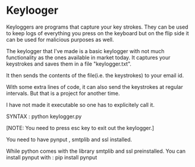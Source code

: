 # Keylooger

Keyloggers are programs that capture your key strokes. They can be used to keep logs of everything you press on the keyboard but on the flip side it can be used for malicious purposes as well.

The keylogger that I've made is a basic keylogger with not much functionality as the ones available in market today. It captures your keystrokes and saves them in a file "keylogger.txt".

It then sends the contents of the file(i.e. the keystrokes) to your email id.

With some extra lines of code, it can also send the keystrokes at regular intervals. But that is a project for another time.

I have not made it executable so one has to explicitely call it.

SYNTAX : python keylogger.py

[NOTE: You need to press esc key to exit out the keylogger.]

You need to have pynput , smtplib and ssl installed.

While python comes with the library smtplib and ssl preinstalled. You can install pynput with : pip install pynput
